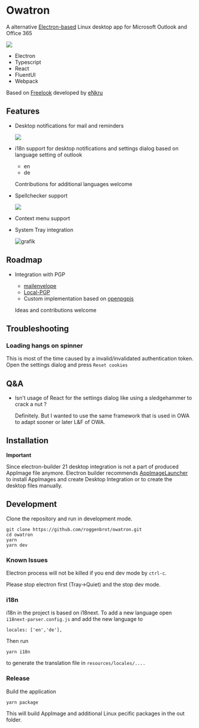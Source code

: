 

# Owatron

A alternative [Electron-based](https://www.electronjs.org/) Linux desktop app for Microsoft Outlook and Office 365

![](https://user-images.githubusercontent.com/41467575/140048290-5b33eb24-86e3-409c-8d85-860d8410ed41.png)

* Electron
* Typescript
* React
* FluentUI
* Webpack

Based on [Freelook](https://github.com/eNkru/freelook) developed by [eNkru](https://github.com/eNkru)

## Features

* Desktop notifications for mail and reminders 

    ![](https://user-images.githubusercontent.com/41467575/140047903-0d025a20-90b2-4b40-9c11-0e50b5e475e4.png)

* i18n support for desktop notifications and settings dialog based on language setting of outlook
    * en
    * de
    
    Contributions for additional languages welcome 
* Spellchecker support

    ![](https://user-images.githubusercontent.com/41467575/101616444-a7db0000-3a0f-11eb-9b03-ba9ecac85329.png)

* Context menu support
* System Tray integration

    ![grafik](https://user-images.githubusercontent.com/41467575/140047592-48e4411f-07bd-421f-a380-57f77c8d428d.png)

## Roadmap

* Integration with PGP 
    * [mailenvelope](https://github.com/mailvelope/mailvelope)
    * [Local-PGP](https://github.com/x0th/Local-PGP)
    * Custom implementation based on [openpgpjs](https://openpgpjs.org/) 
    
    Ideas and contributions welcome

## Troubleshooting

### Loading hangs on spinner

This is most of the time caused by a invalid/invalidated authentication token. Open the settings dialog and press `Reset cookies`

## Q&A

* Isn't usage of React for the settings dialog like using a sledgehammer to crack a nut ?

    Definitely. But I wanted to use the same framework that is used in OWA to adapt sooner or later L&F of OWA.



## Installation


**Important**

Since electron-builder 21 desktop integration is not a part of produced AppImage file anymore. Electron builder recommends [AppImageLauncher](https://github.com/TheAssassin/AppImageLauncher) to install AppImages and create Desktop Integration or to create the desktop files manually.

## Development
Clone the repository and run in development mode.
```
git clone https://github.com/roggenbrot/owatron.git
cd owatron
yarn
yarn dev
```

### Known Issues

Electron process will not be killed if you end dev mode by `ctrl-c`.

Please stop electron first (Tray->Quiet) and the stop dev mode.

### i18n

i18n in the project is based on i18next. To add a new language open
`i18next-parser.config.js` and add the new language to 

```
locales: ['en','de'],
```

Then run

```
yarn i18n
```

to generate the translation file in `resources/locales/....`


### Release

Build the application 
```
yarn package
```
This will build AppImage and additional Linux pecific packages in the out folder.